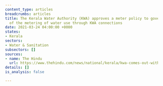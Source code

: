 ```yaml
---
content_type: articles
breadcrumbs: articles
title: The Kerala Water Authority (KWA) approves a meter policy to govern all aspects
  of the metering of water use through KWA connections
date: 2021-03-24 04:00:00 +0000
states:
- Kerala
sectors:
- Water & Sanitation
subsectors: []
sources:
- name: The Hindu
  url: https://www.thehindu.com/news/national/kerala/kwa-comes-out-with-meter-policy/article34124685.ece
details: []
is_analysis: false

---
```

